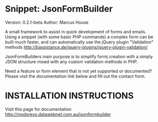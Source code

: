 Snippet: JsonFormBuilder
========================
Version: 0.2.1-beta
Author: Marcus House

A small framework to assist in quick development of forms and emails. Using a snippet (with some basic PHP commands) a complex form can be built much faster, and can automatically use the jQuery plugin "Validation" methods
http://bassistance.de/jquery-plugins/jquery-plugin-validation/

JsonFormBuilders main purpose is to simplify formj creation with a simply JSON structure mixed with any custom validation methods in PHP.

Need a feature or form element that is not yet supported or documented? Please visit the documentation link below and fill out the contact form.

INSTALLATION INSTRUCTIONS
=========================
Visit this page for documentation
http://modxrevo.datawebnet.com.au/jsonformbuilder
